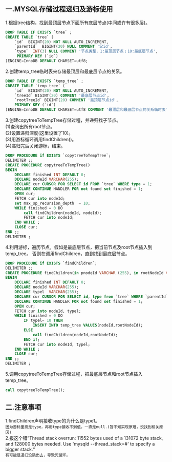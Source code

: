 一.MYSQL存储过程递归及游标使用
------
1.根据tree结构，找到最顶层节点下面所有底层节点(中间或许有很多层)。
```sql
DROP TABLE IF EXISTS `tree` ;
CREATE TABLE `tree` (
    `id`  BIGINT(20) NOT NULL AUTO_INCREMENT,
    `parentId`  BIGINT(20) NULL COMMENT '父id', 
    `type`  INT(3) NULL COMMENT '节点类型，1:最顶层节点；10:最底层节点', 
     PRIMARY KEY (`id`)
)ENGINE=InnoDB DEFAULT CHARSET=utf8;
```
2.创建temp_tree临时表来存储最顶层和最底层节点的关系。
```sql
DROP TABLE IF EXISTS `temp_tree` ;
CREATE TABLE `temp_tree` (
    `id`  BIGINT(20) NOT NULL AUTO_INCREMENT, 
    `treeId` BIGINT(20) COMMENT '最底层节点id', 
    `rootTreeId` BIGINT(20) COMMENT '最顶层节点id', 
    PRIMARY KEY (`id`)
)ENGINE=InnoDB DEFAULT CHARSET=utf8 COMMENT '最顶层和最底层节点的关系临时表';
```
3.创建copytreeToTempTree存储过程，并递归找子节点。  
(1)查询出所有root节点。  
(2)设置递归深度(这里设置了10)。  
(3)用游标循环调用findChildren()。  
(4)递归完后关闭游标，结束。  
``` sql
DROP PROCEDURE if EXISTS `copytreeToTempTree`;
DELIMITER ;;
CREATE PROCEDURE copytreeToTempTree()
BEGIN
	DECLARE finished INT DEFAULT 0;
	DECLARE nodeId VARCHAR(255);
	DECLARE cur CURSOR FOR SELECT id FROM `tree` WHERE type = 1;
	DECLARE CONTINUE HANDLER FOR not found set finished = 1;
	OPEN cur;
	FETCH cur into nodeId;
	set max_sp_recursion_depth  = 10;
	WHILE finished = 0 DO
		call findChildren(nodeId, nodeId);
		FETCH cur into nodeId;
	END WHILE ;
	CLOSE cur;
END ;;
DELIMITER ;
```
4.利用游标，遍历节点，假如是最底层节点，把当前节点及root节点插入到temp_tree。
  否则在调用findChildren，直到找到最底层节点。
```sql
DROP PROCEDURE if EXISTS `findChildren`;
DELIMITER ;;
CREATE PROCEDURE findChildren(in pnodeId VARCHAR (255), in rootNodeId VARCHAR(255))
BEGIN
	DECLARE finished INT DEFAULT 0;
	DECLARE nodeId VARCHAR(255);
	DECLARE typel  VARCHAR(255);
	DECLARE cur CURSOR FOR SELECT id, type from `tree` WHERE `parentId` = pnodeId;
	DECLARE CONTINUE HANDLER FOR not found set finished = 1;
	OPEN cur;
	FETCH cur into nodeId, typel;
	WHILE finished = 0 DO
		IF typel= 10 THEN
			INSERT INTO temp_tree VALUES(nodeId,rootNodeId);
		ELSE
			call findChildren(nodeId,rootNodeId);
		END if;
		FETCH cur into nodeId, typel;
	END WHILE ;
	CLOSE cur;
END ;;
DELIMITER ;
```
5.调用copytreeToTempTree存储过程，把最底层节点和root节点插入temp_tree。
```sql
call copytreeToTempTree();
```
二.注意事项
-------
1.findChildren声明接收type的为什么是type1。  
  `因为游标里面是type，再用type接收不到值，一直是null.(暂不知实现原理，没找到相关原因)`  
2.报这个错”Thread stack overrun:  11552 bytes used of a 131072 byte stack, and 128000 bytes needed.  Use 'mysqld --thread_stack=#' to specify a bigger stack.“  
  `有可能是递归没跳出去，导致死循环。` 